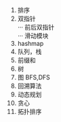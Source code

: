 1. 排序
2. 双指针  
 ··· 前后双指针  
 ··· 滑动模块
3. hashmap
4. 队列，栈
5. 前缀和
6. 树
7. 图 BFS,DFS
8. 回溯算法
9. 动态规划
10. 贪心
11. 拓扑排序
